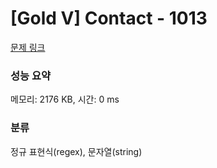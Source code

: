 # [Gold V] Contact - 1013 

[문제 링크](https://www.acmicpc.net/problem/1013) 

### 성능 요약

메모리: 2176 KB, 시간: 0 ms

### 분류

정규 표현식(regex), 문자열(string)

